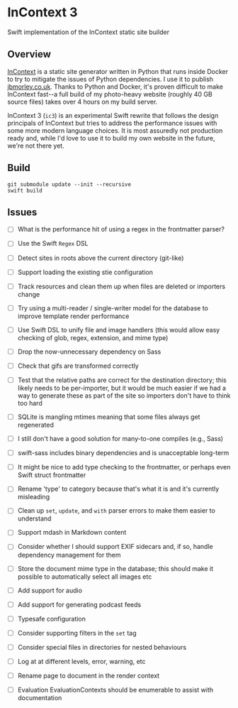 # InContext 3

Swift implementation of the InContext static site builder

## Overview

[InContext](https://incontext.app) is a static site generator written in Python that runs inside Docker to try to
mitigate the issues of Python dependencies. I use it to publish [jbmorley.co.uk](https://jbmorley.co.uk). Thanks to
Python and Docker, it's proven difficult to make InContext fast--a full build of my photo-heavy website (roughly 40 GB
source files) takes over 4 hours on my build server.

InContext 3 (`ic3`) is an experimental Swift rewrite that follows the design principals of InContext but tries to
address the performance issues with some more modern language choices. It is most assuredly not production ready and,
while I'd love to use it to build my own website in the future, we're not there yet.

## Build

```
git submodule update --init --recursive
swift build
```

## Issues

- [ ] What is the performance hit of using a regex in the frontmatter parser?
- [ ] Use the Swift `Regex` DSL
- [ ] Detect sites in roots above the current directory (git-like)
- [ ] Support loading the existing stie configuration
- [ ] Track resources and clean them up when files are deleted or importers change
- [ ] Try using a multi-reader / single-writer model for the database to improve template render performance
- [ ] Use Swift DSL to unify file and image handlers (this would allow easy checking of glob, regex, extension, and mime
      type)
- [ ] Drop the now-unnecessary dependency on Sass
- [ ] Check that gifs are transformed correctly
- [ ] Test that the relative paths are correct for the destination directory; this likely needs to be per-importer, but
      it would be much easier if we had a way to generate these as part of the site so importers don't have to think too
      hard
- [ ] SQLite is mangling mtimes meaning that some files always get regenerated
- [ ] I still don't have a good solution for many-to-one compiles (e.g., Sass)
- [ ] swift-sass includes binary dependencies and is unacceptable long-term
- [ ] It might be nice to add type checking to the frontmatter, or perhaps even Swift struct frontmatter
- [ ] Rename 'type' to category because that's what it is and it's currently misleading
- [ ] Clean up `set`, `update`, and `with` parser errors to make them easier to understand
- [ ] Support mdash in Markdown content
- [ ] Consider whether I should support EXIF sidecars and, if so, handle dependency management for them
- [ ] Store the document mime type in the database; this should make it possible to automatically select
      all images etc
- [ ] Add support for audio
- [ ] Add support for generating podcast feeds
- [ ] Typesafe configuration
- [ ] Consider supporting filters in the `set` tag
- [ ] Consider special files in directories for nested behaviours
- [ ] Log at at different levels, error, warning, etc
- [ ] Rename page to document in the render context
- [ ] Evaluation EvaluationContexts should be enumerable to assist with documentation
    
